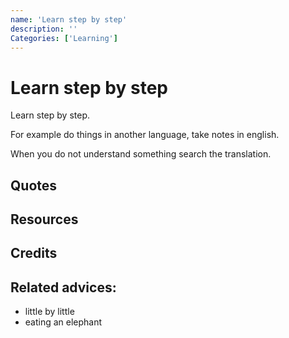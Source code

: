 ```yaml
---
name: 'Learn step by step'
description: ''
Categories: ['Learning']
---
```

# Learn step by step

Learn step by step. 

For example do things in another language, take notes in english. 

When you do not understand something search the translation. 

## Quotes

## Resources

## Credits

## Related advices:

- little by little
- eating an elephant
